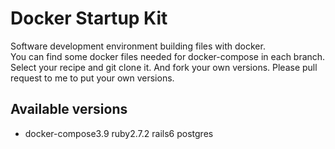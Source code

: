 # Docker Startup Kit

Software development environment building files with docker.  
You can find some docker files needed for docker-compose in each branch.
Select your recipe and git clone it.
And fork your own versions. Please pull request to me to put your own versions.

## Available versions

- docker-compose3.9 ruby2.7.2 rails6 postgres
